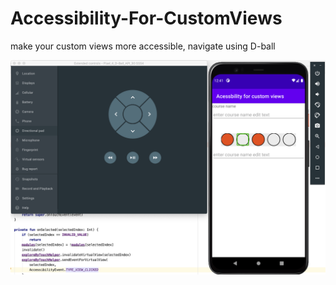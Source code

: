 # Accessibility-For-CustomViews
make your custom views more accessible, navigate using D-ball

<img src="https://github.com/AhmedGarhy/Accessibility-For-CustomViews/blob/master/art/Screen%20Shot%202020-11-30%20at%2012.41.47%20AM.png" width="800">&nbsp;&nbsp;&nbsp;

